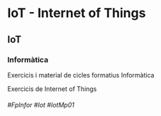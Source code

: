 # IoT - Internet of Things
## IoT
### Informàtica

Exercicis i material de cicles formatius Informàtica

Exercicis de Internet of Things

###### #FpInfor #Iot #IotMp01
